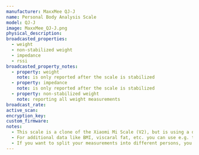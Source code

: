 ```yaml
---
manufacturer: MaxxMee QJ-J
name: Personal Body Analysis Scale
model: QJ-J
image: MaxxMee_QJ-J.png
physical_description:
broadcasted_properties:
  - weight
  - non-stabilized weight
  - impedance
  - rssi
broadcasted_property_notes:
  - property: weight
    note: is only reported after the scale is stabilized
  - property: impedance
    note: is only reported after the scale is stabilized
  - property: non-stabilized weight
    note: reporting all weight measurements
broadcast_rate:
active_scan:
encryption_key:
custom_firmware:
notes:
  - This scale is a clone of the Xiaomi Mi Scale (V2), but is using a different BLE advertisement format.
  - For additional data like BMI, viscaral fat, etc. you can use e.g. the [bodymiscale](https://github.com/dckiller51/bodymiscale) custom integration.
  - If you want to split your measurements into different persons, you can use [this template sensor](https://community.home-assistant.io/t/integrating-xiaomi-mi-scale/9972/533)
---
```

